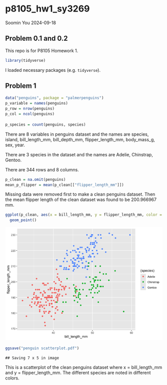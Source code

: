 p8105_hw1_sy3269
================
Soomin You
2024-09-18

## Problem 0.1 and 0.2

This repo is for P8105 Homework 1.

``` r
library(tidyverse)
```

I loaded necessary packages (e.g. `tidyverse`).

## Problem 1

``` r
data("penguins", package = "palmerpenguins")
p_variable = names(penguins)
p_row = nrow(penguins)
p_col = ncol(penguins)

p_species = count(penguins, species)
```

There are 8 variables in penguins dataset and the names are species,
island, bill_length_mm, bill_depth_mm, flipper_length_mm, body_mass_g,
sex, year.

There are 3 species in the dataset and the names are Adelie, Chinstrap,
Gentoo.

There are 344 rows and 8 columns.

``` r
p_clean = na.omit(penguins)
mean_p_flipper = mean(p_clean[["flipper_length_mm"]])
```

Missing data were removed first to make a clean penguins dataset. Then
the mean flipper length of the clean dataset was found to be 200.966967
mm.

``` r
ggplot(p_clean, aes(x = bill_length_mm, y = flipper_length_mm, color = (species))) + 
  geom_point()
```

![](p8105_hw1_sy3269_files/figure-gfm/plot-1.png)<!-- -->

``` r
ggsave("penguin scatterplot.pdf")
```

    ## Saving 7 x 5 in image

This is a scatterplot of the clean penguins dataset where x =
bill_length_mm and y = flipper_length_mm. The different species are
noted in different colors.
